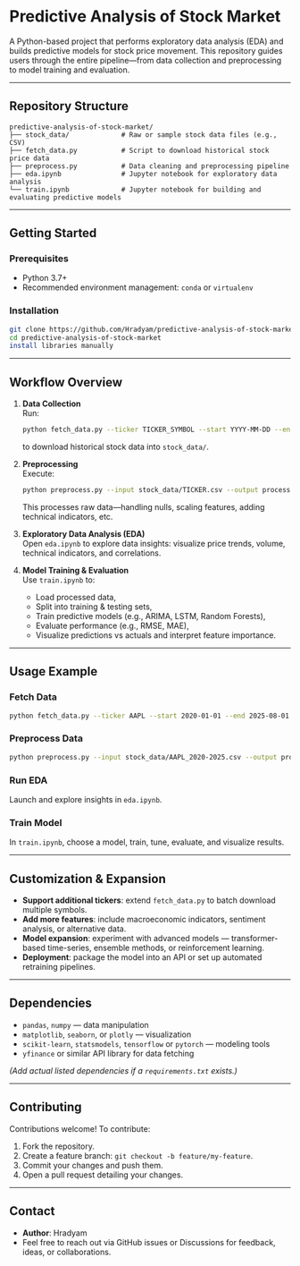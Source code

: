 # Predictive Analysis of Stock Market

A Python-based project that performs exploratory data analysis (EDA) and builds predictive models for stock price movement. This repository guides users through the entire pipeline—from data collection and preprocessing to model training and evaluation.

---

## Repository Structure

```
predictive-analysis-of-stock-market/
├── stock_data/             # Raw or sample stock data files (e.g., CSV)
├── fetch_data.py           # Script to download historical stock price data
├── preprocess.py           # Data cleaning and preprocessing pipeline
├── eda.ipynb               # Jupyter notebook for exploratory data analysis
└── train.ipynb             # Jupyter notebook for building and evaluating predictive models
```

---

## Getting Started

### Prerequisites

- Python 3.7+  
- Recommended environment management: `conda` or `virtualenv`

### Installation

```bash
git clone https://github.com/Hradyam/predictive-analysis-of-stock-market.git
cd predictive-analysis-of-stock-market
install libraries manually
```

---

## Workflow Overview

1. **Data Collection**  
   Run:
   ```bash
   python fetch_data.py --ticker TICKER_SYMBOL --start YYYY-MM-DD --end YYYY-MM-DD
   ```  
   to download historical stock data into `stock_data/`.

2. **Preprocessing**  
   Execute:
   ```bash
   python preprocess.py --input stock_data/TICKER.csv --output processed_data.csv
   ```  
   This processes raw data—handling nulls, scaling features, adding technical indicators, etc.

3. **Exploratory Data Analysis (EDA)**  
   Open `eda.ipynb` to explore data insights: visualize price trends, volume, technical indicators, and correlations.

4. **Model Training & Evaluation**  
   Use `train.ipynb` to:
   - Load processed data,
   - Split into training & testing sets,
   - Train predictive models (e.g., ARIMA, LSTM, Random Forests),
   - Evaluate performance (e.g., RMSE, MAE),
   - Visualize predictions vs actuals and interpret feature importance.

---

## Usage Example

### Fetch Data
```bash
python fetch_data.py --ticker AAPL --start 2020-01-01 --end 2025-08-01
```

### Preprocess Data
```bash
python preprocess.py --input stock_data/AAPL_2020-2025.csv --output processed_data/AAPL_processed.csv
```

### Run EDA
Launch and explore insights in `eda.ipynb`.

### Train Model
In `train.ipynb`, choose a model, train, tune, evaluate, and visualize results.

---

## Customization & Expansion

- **Support additional tickers**: extend `fetch_data.py` to batch download multiple symbols.
- **Add more features**: include macroeconomic indicators, sentiment analysis, or alternative data.
- **Model expansion**: experiment with advanced models — transformer-based time-series, ensemble methods, or reinforcement learning.
- **Deployment**: package the model into an API or set up automated retraining pipelines.

---

## Dependencies

- `pandas`, `numpy` — data manipulation  
- `matplotlib`, `seaborn`, or `plotly` — visualization  
- `scikit-learn`, `statsmodels`, `tensorflow` or `pytorch` — modeling tools  
- `yfinance` or similar API library for data fetching  

*(Add actual listed dependencies if a `requirements.txt` exists.)*

---

## Contributing

Contributions welcome! To contribute:

1. Fork the repository.  
2. Create a feature branch: `git checkout -b feature/my-feature`.  
3. Commit your changes and push them.  
4. Open a pull request detailing your changes.

---

## Contact

- **Author**: Hradyam  
- Feel free to reach out via GitHub issues or Discussions for feedback, ideas, or collaborations.
